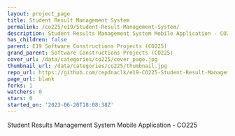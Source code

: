 ```yaml
---
layout: project_page
title: Student Result Management System
permalink: /co225/e19/Student-Result-Management-System/
description: Student Results Management System Mobile Application - CO225
has_children: false
parent: E19 Software Constructions Projects (CO225)
grand_parent: Software Constructions Projects (CO225)
cover_url: /data/categories/co225/cover_page.jpg
thumbnail_url: /data/categories/co225/thumbnail.jpg
repo_url: https://github.com/cepdnaclk/e19-CO225-Student-Result-Management-System
page_url: blank
forks: 1
watchers: 0
stars: 0
started_on: '2023-06-20T18:08:38Z'
---
```


Student Results Management System Mobile Application - CO225